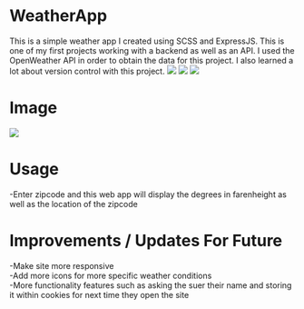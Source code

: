 # WeatherApp
This is a simple weather app I created using SCSS and ExpressJS. This is one of my first projects working with a backend as well as an API. I used the OpenWeather API in order to obtain the data for this project. I also learned a lot about version control with this project.
<img src="https://cdn.discordapp.com/attachments/322439749904236545/971211155878076487/unknown.png"/>
<img src="https://cdn.discordapp.com/attachments/322439749904236545/971211239940300800/unknown.png"/>
<img src="https://cdn.discordapp.com/attachments/322439749904236545/971211314796068904/unknown.png"/>


# Image
<img src="https://cdn.discordapp.com/attachments/322439749904236545/971209379988766802/unknown.png"/>

# Usage
-Enter zipcode and this web app will display the degrees in farenheight as well as the location of the zipcode

# Improvements / Updates For Future
-Make site more responsive\
-Add more icons for more specific weather conditions\
-More functionality features such as asking the suer their name and storing it within cookies for next time they open the site


